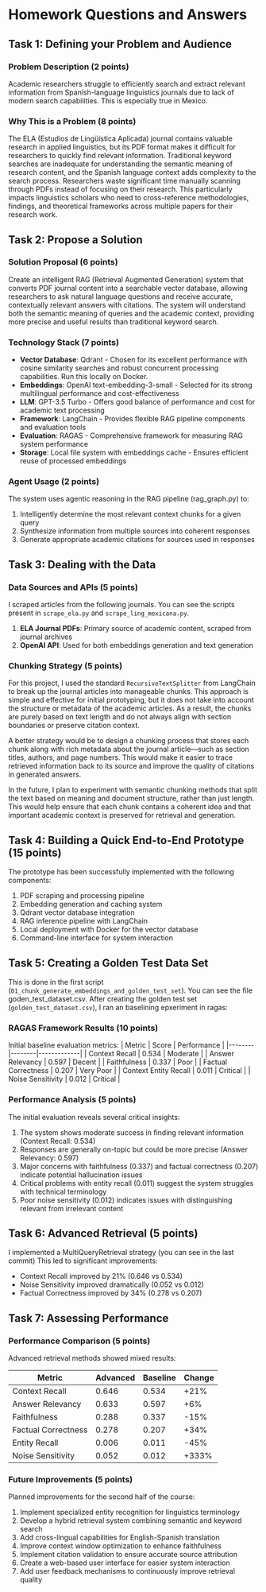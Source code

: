 # Homework Questions and Answers

## Task 1: Defining your Problem and Audience

### Problem Description (2 points)
Academic researchers struggle to efficiently search and extract relevant information from Spanish-language linguistics journals due to lack of modern search capabilities. This is especially true in Mexico.

### Why This is a Problem (8 points)
The ELA (Estudios de Lingüística Aplicada) journal contains valuable research in applied linguistics, but its PDF format makes it difficult for researchers to quickly find relevant information. Traditional keyword searches are inadequate for understanding the semantic meaning of research content, and the Spanish language context adds complexity to the search process. Researchers waste significant time manually scanning through PDFs instead of focusing on their research. This particularly impacts linguistics scholars who need to cross-reference methodologies, findings, and theoretical frameworks across multiple papers for their research work.

## Task 2: Propose a Solution

### Solution Proposal (6 points)
Create an intelligent RAG (Retrieval Augmented Generation) system that converts PDF journal content into a searchable vector database, allowing researchers to ask natural language questions and receive accurate, contextually relevant answers with citations. The system will understand both the semantic meaning of queries and the academic context, providing more precise and useful results than traditional keyword search.

### Technology Stack (7 points)
- **Vector Database**: Qdrant - Chosen for its excellent performance with cosine similarity searches and robust concurrent processing capabilities. Run this locally on Docker.
- **Embeddings**: OpenAI text-embedding-3-small - Selected for its strong multilingual performance and cost-effectiveness
- **LLM**: GPT-3.5 Turbo - Offers good balance of performance and cost for academic text processing
- **Framework**: LangChain - Provides flexible RAG pipeline components and evaluation tools
- **Evaluation**: RAGAS - Comprehensive framework for measuring RAG system performance
- **Storage**: Local file system with embeddings cache - Ensures efficient reuse of processed embeddings

### Agent Usage (2 points)
The system uses agentic reasoning in the RAG pipeline (rag_graph.py) to:
1. Intelligently determine the most relevant context chunks for a given query
2. Synthesize information from multiple sources into coherent responses
3. Generate appropriate academic citations for sources used in responses

## Task 3: Dealing with the Data

### Data Sources and APIs (5 points)

I scraped articles from the following journals. You can see the scripts present in `scrape_ela.py` and `scrape_ling_mexicana.py`.

1. **ELA Journal PDFs**: Primary source of academic content, scraped from journal archives
2. **OpenAI API**: Used for both embeddings generation and text generation


### Chunking Strategy (5 points)
For this project, I used the standard `RecursiveTextSplitter` from LangChain to break up the journal articles into manageable chunks. This approach is simple and effective for initial prototyping, but it does not take into account the structure or metadata of the academic articles. As a result, the chunks are purely based on text length and do not always align with section boundaries or preserve citation context.

A better strategy would be to design a chunking process that stores each chunk along with rich metadata about the journal article—such as section titles, authors, and page numbers. This would make it easier to trace retrieved information back to its source and improve the quality of citations in generated answers.

In the future, I plan to experiment with semantic chunking methods that split the text based on meaning and document structure, rather than just length. This would help ensure that each chunk contains a coherent idea and that important academic context is preserved for retrieval and generation.


## Task 4: Building a Quick End-to-End Prototype (15 points)
The prototype has been successfully implemented with the following components:
1. PDF scraping and processing pipeline
2. Embedding generation and caching system
3. Qdrant vector database integration
4. RAG inference pipeline with LangChain
5. Local deployment with Docker for the vector database
6. Command-line interface for system interaction

## Task 5: Creating a Golden Test Data Set
This is done in the first script (`01_chunk_generate_embeddings_and_golden_test_set`). You can see the file goden_test_dataset.csv. After creating the golden test set (`golden_test_dataset.csv`), I ran an baselining epxeriment in ragas:

### RAGAS Framework Results (10 points)
Initial baseline evaluation metrics:
| Metric | Score | Performance |
|--------|--------|-------------|
| Context Recall | 0.534 | Moderate |
| Answer Relevancy | 0.597 | Decent |
| Faithfulness | 0.337 | Poor |
| Factual Correctness | 0.207 | Very Poor |
| Context Entity Recall | 0.011 | Critical |
| Noise Sensitivity | 0.012 | Critical |

### Performance Analysis (5 points)
The initial evaluation reveals several critical insights:
1. The system shows moderate success in finding relevant information (Context Recall: 0.534)
2. Responses are generally on-topic but could be more precise (Answer Relevancy: 0.597)
3. Major concerns with faithfulness (0.337) and factual correctness (0.207) indicate potential hallucination issues
4. Critical problems with entity recall (0.011) suggest the system struggles with technical terminology
5. Poor noise sensitivity (0.012) indicates issues with distinguishing relevant from irrelevant content

## Task 6: Advanced Retrieval (5 points)
I implemented a MultiQueryRetrieval strategy (you can see in the last commit)
This led to significant improvements:
- Context Recall improved by 21% (0.646 vs 0.534)
- Noise Sensitivity improved dramatically (0.052 vs 0.012)
- Factual Correctness improved by 34% (0.278 vs 0.207)

## Task 7: Assessing Performance

### Performance Comparison (5 points)
Advanced retrieval methods showed mixed results:

| Metric | Advanced | Baseline | Change |
|--------|----------|----------|---------|
| Context Recall | 0.646 | 0.534 | +21% |
| Answer Relevancy | 0.633 | 0.597 | +6% |
| Faithfulness | 0.288 | 0.337 | -15% |
| Factual Correctness | 0.278 | 0.207 | +34% |
| Entity Recall | 0.006 | 0.011 | -45% |
| Noise Sensitivity | 0.052 | 0.012 | +333% |

### Future Improvements (5 points)
Planned improvements for the second half of the course:
1. Implement specialized entity recognition for linguistics terminology
2. Develop a hybrid retrieval system combining semantic and keyword search
3. Add cross-lingual capabilities for English-Spanish translation
4. Improve context window optimization to enhance faithfulness
5. Implement citation validation to ensure accurate source attribution
6. Create a web-based user interface for easier system interaction
7. Add user feedback mechanisms to continuously improve retrieval quality

